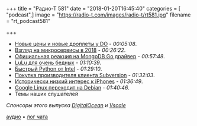 +++
title = "Радио-Т 581"
date = "2018-01-20T16:45:40"
categories = [ "podcast",]
image = "https://radio-t.com/images/radio-t/rt581.jpg"
filename = "rt_podcast581"

+++

- [Новые цены и новые дроплеты у DO](https://blog.digitalocean.com/new-droplet-plans/) - *00:05:08*.
- [Взгляд на микросервисы в 2018](http://www.dwmkerr.com/the-death-of-microservice-madness-in-2018/) - *00:26:22*.
- [Официальная реакция на MongoDB Go драйвер](https://engineering.mongodb.com/post/considering-the-community-effects-of-introducing-an-official-golang-mongodb-driver) - *00:57:48*.
- [LuLu для очень бедных](https://objective-see.com/products/lulu.html) - *01:10:39*.
- [Быстрый Python от Intel](https://software.seek.intel.com/python-distribution) - *01:29:10*.
- [Покупка производителя клиента Subversion](https://techcrunch.com/2018/01/18/assembla-acquires-cornerstone-a-subversion-client-for-macos/) - *01:32:03*.
- [Исторически низкий интерес к iPhones](http://bgr.com/2018/01/18/iphone-x-sales-vs-iphone-8-survey-data/) - *01:36:49*.
- [Google Linux переходит на Debian](http://www.androidpolice.com/2018/01/19/googles-linux-workstations-switching-ubuntu-debian/) - *01:40:46*.
- Темы наших слушателей

*Спонсоры этого выпуска [DigitalOcean](https://www.digitalocean.com) и [Vscale](http://bit.ly/radio-t_vscale)*

[аудио](http://cdn.radio-t.com/rt_podcast581.mp3) • [лог чата](http://chat.radio-t.com/logs/radio-t-581.html)
<audio src="http://cdn.radio-t.com/rt_podcast581.mp3" preload="none"></audio>
